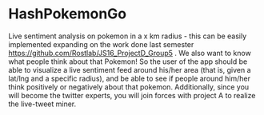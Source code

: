 # HashPokemonGo
Live sentiment analysis on pokemon in a x km radius - this can be easily implemented expanding on the work done last semester https://github.com/Rostlab/JS16_ProjectD_Group5 . We also want to know what people think about that Pokemon! So the user of the app should be able to visualize a live sentiment feed around his/her area (that is, given a lat/lng and a specific radius), and be able to see if people around him/her think positively or negatively about that pokemon. Additionally, since you will become the twitter experts, you will join forces with project A to realize the live-tweet miner.
